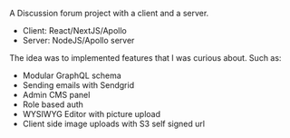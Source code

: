 
A Discussion forum project with a client and a server. 

- Client: React/NextJS/Apollo
- Server: NodeJS/Apollo server

The idea was to implemented features that I was curious about. Such as: 
  - Modular GraphQL schema
  - Sending emails with Sendgrid
  - Admin CMS panel
  - Role based auth
  - WYSIWYG Editor with picture upload
  - Client side image uploads with S3 self signed url
  

